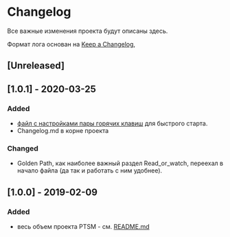 # Changelog

Все важные изменения проекта будут описаны здесь.

Формат лога основан на [Keep a Changelog](https://keepachangelog.com/en/1.0.0/),

## [Unreleased]

## [1.0.1] - 2020-03-25

### Added

- [файл с настройками пары горячих клавиш](.vscode/keybindings.json) для быстрого старта.
- Changelog.md в корне проекта

### Changed
- Golden Path, как наиболее важный раздел Read_or_watch, переехал в начало файла (да так и работать с ним удобнее).

## [1.0.0] - 2019-02-09

### Added

- весь объем проекта PTSM - см. [README.md](README.md)
